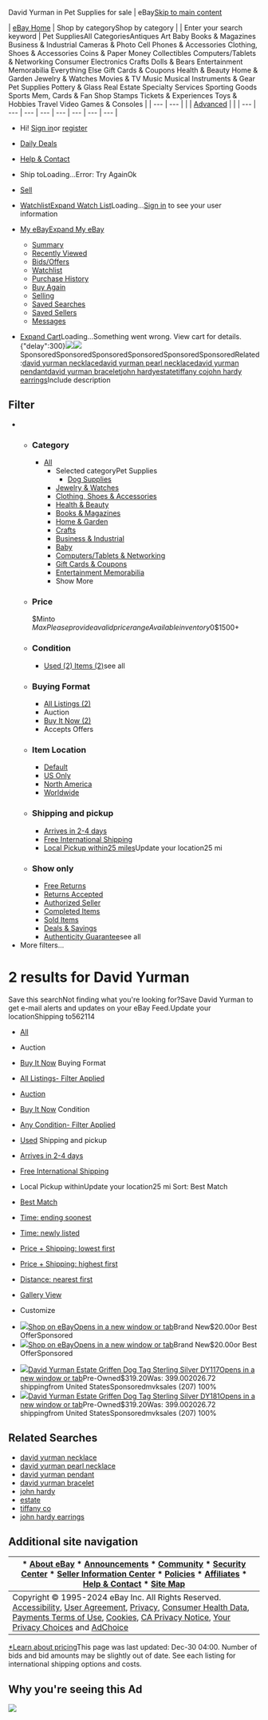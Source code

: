  David Yurman in Pet Supplies for sale | eBay[Skip to main content](#mainContent)

| [eBay Home](https://www.ebay.com/) | Shop by categoryShop by category | | Enter your search keyword | Pet SuppliesAll CategoriesAntiques Art Baby Books & Magazines Business & Industrial Cameras & Photo Cell Phones & Accessories Clothing, Shoes & Accessories Coins & Paper Money Collectibles Computers/Tablets & Networking Consumer Electronics Crafts Dolls & Bears Entertainment Memorabilia Everything Else Gift Cards & Coupons Health & Beauty Home & Garden Jewelry & Watches Movies & TV Music Musical Instruments & Gear Pet Supplies Pottery & Glass Real Estate Specialty Services Sporting Goods Sports Mem, Cards & Fan Shop Stamps Tickets & Experiences Toys & Hobbies Travel Video Games & Consoles | | --- | --- | |  | [Advanced](https://www.ebay.com/sch/ebayadvsearch?_nkw=David+Yurman&_oac=1&_from=R40&_nkw=David%20Yurman&_sacat=1281&LH_TitleDesc=0&_odkw=David%20Yurman&_osacat=1281&_oac=1) |  |
| --- | --- | --- | --- | --- | --- | --- | --- |

* Hi! [Sign in](https://signin.ebay.com/ws/eBayISAPI.dll?SignIn&sgfl=gh&ru=https%3A%2F%2Fwww.ebay.com%2Fsch%2F1281%2Fi.html%3F_nkw%3DDavid%2BYurman%26_oac%3D1)or [register](https://signup.ebay.com/pa/crte?ru=https%3A%2F%2Fwww.ebay.com%2Fsch%2F1281%2Fi.html%3F_nkw%3DDavid%2BYurman%26_oac%3D1)
* [Daily Deals](https://www.ebay.com/globaldeals)
* [Help & Contact](https://www.ebay.com/help/home)

* Ship toLoading...Error: Try AgainOk
* [Sell](https://www.ebay.com/sl/sell)
* [Watchlist](https://www.ebay.com/mye/myebay/watchlist)[Expand Watch List](#gh-wl-click)Loading...[Sign in](https://signin.ebay.com/ws/eBayISAPI.dll?SignIn&sgfl=gh&ru=ru) to see your user information
* [My eBay](https://www.ebay.com/mys/home?source=GBH)[Expand My eBay](#gh-eb-My)
  + [Summary](https://www.ebay.com/mye/myebay/summary)
  + [Recently Viewed](https://www.ebay.com/mye/myebay/rvi)
  + [Bids/Offers](https://www.ebay.com/mye/myebay/bidsoffers)
  + [Watchlist](https://www.ebay.com/mye/myebay/watchlist)
  + [Purchase History](https://www.ebay.com/mye/myebay/purchase)
  + [Buy Again](https://www.ebay.com/mye/buyagain)
  + [Selling](https://www.ebay.com/mys/home?CurrentPage=MyeBayAllSelling&ssPageName=STRK:ME:LNLK:MESX&source=GBH)
  + [Saved Searches](https://www.ebay.com/mye/myebay/savedsearches)
  + [Saved Sellers](https://www.ebay.com/mye/myebay/savedsellers)
  + [Messages](https://mesg.ebay.com/mesgweb/ViewMessages/0)
* [Expand Cart](#gh-minicart-hover)Loading...Something went wrong. View cart for details.
{"delay":300}![](https://i.ebayimg.com/images/g/nkQAAOSwFntnKaqa/s-l500.webp)![](https://i.ebayimg.com/images/g/6moAAOSwFERnJaW3/s-l500.webp)SponsoredSponsoredSponsoredSponsoredSponsoredSponsoredRelated:[david yurman necklace](https://www.ebay.com/sch/1281/i.html?_nkw=david+yurman+necklace&_sacat=1281&_sop=12)[david yurman pearl necklace](https://www.ebay.com/sch/1281/i.html?_nkw=david+yurman+pearl+necklace&_sacat=1281&_sop=12)[david yurman pendant](https://www.ebay.com/sch/1281/i.html?_nkw=david+yurman+pendant&_sacat=1281&_sop=12)[david yurman bracelet](https://www.ebay.com/sch/1281/i.html?_nkw=david+yurman+bracelet&_sacat=1281&_sop=12)[john hardy](https://www.ebay.com/sch/1281/i.html?_nkw=john+hardy&_sacat=1281&_sop=12)[estate](https://www.ebay.com/sch/1281/i.html?_nkw=estate&_sacat=1281&_sop=12)[tiffany co](https://www.ebay.com/sch/1281/i.html?_nkw=tiffany+co&_sacat=1281&_sop=12)[john hardy earrings](https://www.ebay.com/sch/1281/i.html?_nkw=john+hardy+earrings&_sacat=1281&_sop=12)Include description

Filter
------

* + ### Category
    
    - [All](https://www.ebay.com/sch/i.html?_nkw=David+Yurman&_oac=1)
      * Selected categoryPet Supplies
        + [Dog Supplies](https://www.ebay.com/sch/20742/i.html?_nkw=David+Yurman&_oac=1)
      * [Jewelry & Watches](https://www.ebay.com/sch/281/i.html?_nkw=David+Yurman&_oac=1)
      * [Clothing, Shoes & Accessories](https://www.ebay.com/sch/11450/i.html?_nkw=David+Yurman&_oac=1)
      * [Health & Beauty](https://www.ebay.com/sch/26395/i.html?_nkw=David+Yurman&_oac=1)
      * [Books & Magazines](https://www.ebay.com/sch/267/i.html?_nkw=David+Yurman&_oac=1)
      * [Home & Garden](https://www.ebay.com/sch/11700/i.html?_nkw=David+Yurman&_oac=1)
      * [Crafts](https://www.ebay.com/sch/14339/i.html?_nkw=David+Yurman&_oac=1)
      * [Business & Industrial](https://www.ebay.com/sch/12576/i.html?_nkw=David+Yurman&_oac=1)
      * [Baby](https://www.ebay.com/sch/2984/i.html?_nkw=David+Yurman&_oac=1)
      * [Computers/Tablets & Networking](https://www.ebay.com/sch/58058/i.html?_nkw=David+Yurman&_oac=1)
      * [Gift Cards & Coupons](https://www.ebay.com/sch/172008/i.html?_nkw=David+Yurman&_oac=1)
      * [Entertainment Memorabilia](https://www.ebay.com/sch/45100/i.html?_nkw=David+Yurman&_oac=1)
      * Show More
  + ### Price
    
    $Minto $MaxPlease provide a valid price rangeAvailable inventory$0$1500+
  + ### Condition
    
    - [Used (2) Items (2)](https://www.ebay.com/sch/1281/i.html?_nkw=David+Yurman&_oac=1&rt=nc&LH_ItemCondition=3000)see all
  + ### Buying Format
    
    - [All Listings (2)](https://www.ebay.com/sch/1281/i.html?_nkw=David+Yurman&_oac=1&rt=nc)
    - Auction
    - [Buy It Now (2)](https://www.ebay.com/sch/1281/i.html?_nkw=David+Yurman&_oac=1&rt=nc&LH_BIN=1)
    - Accepts Offers
  + ### Item Location
    
    - [Default](https://www.ebay.com/sch/1281/i.html?_nkw=David+Yurman&_oac=1&rt=nc&LH_PrefLoc=98)
    - [US Only](https://www.ebay.com/sch/1281/i.html?_nkw=David+Yurman&_oac=1&rt=nc&LH_PrefLoc=1)
    - [North America](https://www.ebay.com/sch/1281/i.html?_nkw=David+Yurman&_oac=1&rt=nc&LH_PrefLoc=3)
    - [Worldwide](https://www.ebay.com/sch/1281/i.html?_nkw=David+Yurman&_oac=1&rt=nc&LH_PrefLoc=2)
  + ### Shipping and pickup
    
    - [Arrives in 2-4 days](https://www.ebay.com/sch/1281/i.html?_nkw=David+Yurman&_oac=1&rt=nc&LH_FAST=1)
    - [Free International Shipping](https://www.ebay.com/sch/1281/i.html?_nkw=David+Yurman&_oac=1&rt=nc&LH_FS=1)
    - [Local Pickup within25 miles](https://www.ebay.com/sch/1281/i.html?_nkw=David+Yurman&_oac=1&rt=nc&_stpos=562114&_fspt=1&LH_PrefLoc=99&_sadis=25&LH_LPickup=1)Update your location25 mi
  + ### Show only
    
    - [Free Returns](https://www.ebay.com/sch/1281/i.html?_nkw=David+Yurman&_oac=1&rt=nc&LH_FR=1)
    - [Returns Accepted](https://www.ebay.com/sch/1281/i.html?_nkw=David+Yurman&_oac=1&rt=nc&LH_RPA=1)
    - [Authorized Seller](https://www.ebay.com/sch/1281/i.html?_nkw=David+Yurman&_oac=1&rt=nc&LH_AS=1)
    - [Completed Items](https://www.ebay.com/sch/1281/i.html?_nkw=David+Yurman&_oac=1&rt=nc&LH_Complete=1)
    - [Sold Items](https://www.ebay.com/sch/1281/i.html?_nkw=David+Yurman&_oac=1&rt=nc&LH_Sold=1&LH_Complete=1)
    - [Deals & Savings](https://www.ebay.com/sch/1281/i.html?_nkw=David+Yurman&_oac=1&rt=nc&LH_Savings=1)
    - [Authenticity Guarantee](https://www.ebay.com/sch/1281/i.html?_nkw=David+Yurman&_oac=1&rt=nc&LH_AV=1)see all
* More filters...

2 results for David Yurman
==========================

Save this searchNot finding what you're looking for?Save David Yurman to get e-mail alerts and updates on your eBay Feed.Update your locationShipping to562114

* [All](https://www.ebay.com/sch/1281/i.html?_nkw=David+Yurman&_oac=1&rt=nc&LH_All=1)
* Auction
* [Buy It Now](https://www.ebay.com/sch/1281/i.html?_nkw=David+Yurman&_oac=1&rt=nc&LH_BIN=1)
Buying Format

* [All Listings- Filter Applied](https://www.ebay.com/sch/1281/i.html?_nkw=David+Yurman&_oac=1&rt=nc&LH_All=1)
* [Auction](https://www.ebay.com/sch/1281/i.html?_nkw=David+Yurman&_oac=1&rt=nc&LH_Auction=1)
* [Buy It Now](https://www.ebay.com/sch/1281/i.html?_nkw=David+Yurman&_oac=1&rt=nc&LH_BIN=1)
Condition

* [Any Condition- Filter Applied](#)
* [Used](https://www.ebay.com/sch/1281/i.html?_nkw=David+Yurman&_oac=1&rt=nc&LH_ItemCondition=3000)
Shipping and pickup

* [Arrives in 2-4 days](https://www.ebay.com/sch/1281/i.html?_nkw=David+Yurman&_oac=1&rt=nc&LH_FAST=1)
* [Free International Shipping](https://www.ebay.com/sch/1281/i.html?_nkw=David+Yurman&_oac=1&rt=nc&LH_FS=1)
* Local Pickup withinUpdate your location25 mi
Sort: Best Match

* [Best Match](https://www.ebay.com/sch/1281/i.html?_nkw=David+Yurman&_oac=1&_sop=12)
* [Time: ending soonest](https://www.ebay.com/sch/1281/i.html?_nkw=David+Yurman&_oac=1&_sop=1)
* [Time: newly listed](https://www.ebay.com/sch/1281/i.html?_nkw=David+Yurman&_oac=1&_sop=10)
* [Price + Shipping: lowest first](https://www.ebay.com/sch/1281/i.html?_nkw=David+Yurman&_oac=1&_sop=15)
* [Price + Shipping: highest first](https://www.ebay.com/sch/1281/i.html?_nkw=David+Yurman&_oac=1&_sop=16)
* [Distance: nearest first](https://www.ebay.com/sch/1281/i.html?_nkw=David+Yurman&_oac=1&_sop=7)

* [Gallery View](https://www.ebay.com/sch/1281/i.html?_nkw=David+Yurman&_oac=1&_dmd=2&rt=nc)
* Customize
- [![](https://ir.ebaystatic.com/rs/v/fxxj3ttftm5ltcqnto1o4baovyl.png)](https://ebay.com/itm/123456?itmmeta=012DEW30YG0MEEKND7NH&hash=item123546:g:acwAA9KNiJowH:sc:ShippingMethodStandard!95008!US!-1&itmprp=enc%3AbgepL1tlUHjMGCVfSTGJh%2BzsVKeJ3CQk7NizDI4BZeppuFnmyS6Ijyp8lh%2FnEw%2BWqO7uTV1Q6izE1R0T54aV8j71F4xlWfVcGft4%2FiOQhtqVXA1rW6M1atPARQRmhqUxtEPJKhKtSFgI%2Bvwlzb0GwVCtkp%3ABlBMUObkmabpYw)[Shop on eBayOpens in a new window or tab](https://ebay.com/itm/123456?itmmeta=012DEW30YG0MEEKND7NH&hash=item123546:g:acwAA9KNiJowH:sc:ShippingMethodStandard!95008!US!-1&itmprp=enc%3AbgepL1tlUHjMGCVfSTGJh%2BzsVKeJ3CQk7NizDI4BZeppuFnmyS6Ijyp8lh%2FnEw%2BWqO7uTV1Q6izE1R0T54aV8j71F4xlWfVcGft4%2FiOQhtqVXA1rW6M1atPARQRmhqUxtEPJKhKtSFgI%2Bvwlzb0GwVCtkp%3ABlBMUObkmabpYw)Brand New$20.00or Best OfferSponsored
- [![](https://ir.ebaystatic.com/rs/v/fxxj3ttftm5ltcqnto1o4baovyl.png)](https://ebay.com/itm/123456?itmmeta=012DEW30YG0MEEKND7NH&hash=item123546:g:acwAA9KNiJowH:sc:ShippingMethodStandard!95008!US!-1&itmprp=enc%3AbgepL1tlUHjMGCVfSTGJh%2BzsVKeJ3CQk7NizDI4BZeppuFnmyS6Ijyp8lh%2FnEw%2BWqO7uTV1Q6izE1R0T54aV8j71F4xlWfVcGft4%2FiOQhtqVXA1rW6M1atPARQRmhqUxtEPJKhKtSFgI%2Bvwlzb0GwVCtkp%3ABlBMUObkmabpYw)[Shop on eBayOpens in a new window or tab](https://ebay.com/itm/123456?itmmeta=012DEW30YG0MEEKND7NH&hash=item123546:g:acwAA9KNiJowH:sc:ShippingMethodStandard!95008!US!-1&itmprp=enc%3AbgepL1tlUHjMGCVfSTGJh%2BzsVKeJ3CQk7NizDI4BZeppuFnmyS6Ijyp8lh%2FnEw%2BWqO7uTV1Q6izE1R0T54aV8j71F4xlWfVcGft4%2FiOQhtqVXA1rW6M1atPARQRmhqUxtEPJKhKtSFgI%2Bvwlzb0GwVCtkp%3ABlBMUObkmabpYw)Brand New$20.00or Best OfferSponsored

* [![](https://i.ebayimg.com/images/g/nkQAAOSwFntnKaqa/s-l500.webp)](https://www.ebay.com/itm/276716903506?_skw=David+Yurman&itmmeta=01JGBKJXS8STZZ4YX86JEMCV6G&hash=item406d9cdc52:g:nkQAAOSwFntnKaqa&itmprp=enc%3AAQAJAAAA8HoV3kP08IDx%2BKZ9MfhVJKlqtwDgeMKHBZdY6ODbKNkpZAUoULtIXTcubGUzYwX5F0fsj2dinb2uRl6HwuBhEqLHzU%2FnsKL4kQapjLQX5a76s4bLRwSIiyc71HGghUl5Eq7s5J7NxCIAQNrlc%2BJV0ZTB17ZRiflWxM%2B%2FVmZRZbPjgOGKnsKRHfwQxKAmxQ6k2apg%2FjCEuBjeaHS6tOCMwq08MQlXMZbLCVFnezg8Qz9cNHrOHh0XHg1CoHb4PDL7RwHvW33LdziTQ1qjiqD0Ii2%2BBKwgtaB8i4xiaLJpdsGg36CcJ8tMt3k1ii8cUDaQAw%3D%3D%7Ctkp%3ABk9SR9Tcy_OCZQ)[David Yurman Estate Griffen Dog Tag Sterling Silver DY117Opens in a new window or tab](https://www.ebay.com/itm/276716903506?_skw=David+Yurman&itmmeta=01JGBKJXS8STZZ4YX86JEMCV6G&hash=item406d9cdc52:g:nkQAAOSwFntnKaqa&itmprp=enc%3AAQAJAAAA8HoV3kP08IDx%2BKZ9MfhVJKlqtwDgeMKHBZdY6ODbKNkpZAUoULtIXTcubGUzYwX5F0fsj2dinb2uRl6HwuBhEqLHzU%2FnsKL4kQapjLQX5a76s4bLRwSIiyc71HGghUl5Eq7s5J7NxCIAQNrlc%2BJV0ZTB17ZRiflWxM%2B%2FVmZRZbPjgOGKnsKRHfwQxKAmxQ6k2apg%2FjCEuBjeaHS6tOCMwq08MQlXMZbLCVFnezg8Qz9cNHrOHh0XHg1CoHb4PDL7RwHvW33LdziTQ1qjiqD0Ii2%2BBKwgtaB8i4xiaLJpdsGg36CcJ8tMt3k1ii8cUDaQAw%3D%3D%7Ctkp%3ABk9SR9Tcy_OCZQ)Pre-Owned$319.20Was: $399.0020% offBuy It Now+$26.72 shippingfrom United StatesSponsoredmvksales (207) 100%
* [![](https://i.ebayimg.com/images/g/6moAAOSwFERnJaW3/s-l500.webp)](https://www.ebay.com/itm/276712368294?_skw=David+Yurman&itmmeta=01JGBKJXS8W81QW8R5DYYD4B88&hash=item406d57a8a6:g:6moAAOSwFERnJaW3&itmprp=enc%3AAQAJAAAA8HoV3kP08IDx%2BKZ9MfhVJKmCsvNXEXS0jsElMEj5jPtKD0pUgRzbEsK6ub1W0973OFAR4JJw7sO198Sj2m2HmfAokXuEUTdN91i97tip1GVh3EvJrQFBmZCT%2FSyeu6aehthRiZm7Fs%2Fo7jYGexaISUnPZ8hn%2FIEPjgHMeGJWeN2psGYR3p34h8x0c2b5hFPNDN2qSCq2W2sesJ%2F76UAlmlLCxM7Il8OnUCRziheuHNzkL2Bzi2SJAPBgJSJDuTXA0y67TgDf5mNZ6wIwKVOo5GyEgHHUWjTPqLtcal4P%2BoPzDVd7dO84o9a7Fgb9xK%2BbfQ%3D%3D%7Ctkp%3ABk9SR9Tcy_OCZQ)[David Yurman Estate Griffen Dog Tag Sterling Silver DY181Opens in a new window or tab](https://www.ebay.com/itm/276712368294?_skw=David+Yurman&itmmeta=01JGBKJXS8W81QW8R5DYYD4B88&hash=item406d57a8a6:g:6moAAOSwFERnJaW3&itmprp=enc%3AAQAJAAAA8HoV3kP08IDx%2BKZ9MfhVJKmCsvNXEXS0jsElMEj5jPtKD0pUgRzbEsK6ub1W0973OFAR4JJw7sO198Sj2m2HmfAokXuEUTdN91i97tip1GVh3EvJrQFBmZCT%2FSyeu6aehthRiZm7Fs%2Fo7jYGexaISUnPZ8hn%2FIEPjgHMeGJWeN2psGYR3p34h8x0c2b5hFPNDN2qSCq2W2sesJ%2F76UAlmlLCxM7Il8OnUCRziheuHNzkL2Bzi2SJAPBgJSJDuTXA0y67TgDf5mNZ6wIwKVOo5GyEgHHUWjTPqLtcal4P%2BoPzDVd7dO84o9a7Fgb9xK%2BbfQ%3D%3D%7Ctkp%3ABk9SR9Tcy_OCZQ)Pre-Owned$319.20Was: $399.0020% offBuy It Now+$26.72 shippingfrom United StatesSponsoredmvksales (207) 100%

Related Searches
----------------

* [david yurman necklace](https://www.ebay.com/sch/1281/i.html?_oac=1&_nkw=david+yurman+necklace)
* [david yurman pearl necklace](https://www.ebay.com/sch/1281/i.html?_oac=1&_nkw=david+yurman+pearl+necklace)
* [david yurman pendant](https://www.ebay.com/sch/1281/i.html?_oac=1&_nkw=david+yurman+pendant)
* [david yurman bracelet](https://www.ebay.com/sch/1281/i.html?_oac=1&_nkw=david+yurman+bracelet)
* [john hardy](https://www.ebay.com/sch/1281/i.html?_oac=1&_nkw=john+hardy)
* [estate](https://www.ebay.com/sch/1281/i.html?_oac=1&_nkw=estate)
* [tiffany co](https://www.ebay.com/sch/1281/i.html?_oac=1&_nkw=tiffany+co)
* [john hardy earrings](https://www.ebay.com/sch/1281/i.html?_oac=1&_nkw=john+hardy+earrings)

Additional site navigation
--------------------------

| * [About eBay](https://www.ebayinc.com/company) * [Announcements](https://community.ebay.com/t5/Announcements/bg-p/Announcements) * [Community](https://community.ebay.com) * [Security Center](https://pages.ebay.com/securitycenter/index.html) * [Seller Information Center](https://pages.ebay.com/seller-center/index.html) * [Policies](https://www.ebay.com/help/policies/default/ebays-rules-policies?id=4205) * [Affiliates](https://partnernetwork.ebay.com) * [Help & Contact](https://www.ebay.com/help/home) * [Site Map](https://pages.ebay.com/sitemap.html) |
| --- |
| Copyright © 1995-2024 eBay Inc. All Rights Reserved. [Accessibility](https://www.ebayinc.com/accessibility/), [User Agreement](https://www.ebay.com/help/policies/member-behaviour-policies/user-agreement?id=4259), [Privacy](https://www.ebay.com/help/policies/member-behaviour-policies/user-privacy-notice-privacy-policy?id=4260), [Consumer Health Data](https://www.ebayinc.com/company/privacy-center/privacy-notice/consumer-health-data-privacy-policy/), [Payments Terms of Use](https://pages.ebay.com/payment/2.0/terms.html), [Cookies](https://www.ebay.com/help/policies/member-behaviour-policies/ebay-cookie-notice?id=4267), [CA Privacy Notice](https://www.ebayinc.com/company/privacy-center/privacy-notice/state-privacy-disclosures/#california), [Your Privacy Choices](https://www.ebay.com/adchoice/ccpa) and [AdChoice](https://www.ebay.com/adchoice) |  |

[\*Learn about pricing](https://pages.ebay.com/buy/popup/pricing.html)This page was last updated: Dec-30 04:00. Number of bids and bid amounts may be slightly out of date. See each listing for international shipping options and costs.

Why you're seeing this Ad
-------------------------

![](https://rover.ebay.com/roverimp/0/0/9?imp=2046301&trknvp=cp%3D2334524%26ghi%3D98&1735556425785)